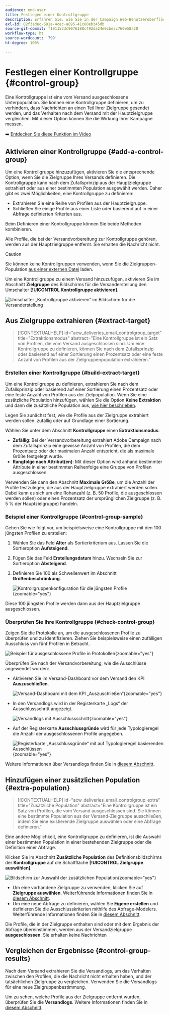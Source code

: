 ```yaml
---
audience: end-user
title: Festlegen einer Kontrollgruppe
description: Erfahren Sie, wie Sie in der Campaign Web-Benutzeroberfläche eine Kontrollgruppe für Ihre Nachrichten einrichten
exl-id: 02f3adec-681a-4cec-a895-41c80eb345db
source-git-commit: f1911523c9076188c492da24e0cbe5c760e58a28
workflow-type: ht
source-wordcount: '799'
ht-degree: 100%

---
```


# Festlegen einer Kontrollgruppe {#control-group}

Eine Kontrollgruppe ist eine vom Versand ausgeschlossene Unterpopulation. Sie können eine Kontrollgruppe definieren, um zu verhindern, dass Nachrichten an einen Teil Ihrer Zielgruppe gesendet werden, und das Verhalten nach dem Versand mit der Hauptzielgruppe vergleichen. Mit dieser Option können Sie die Wirkung Ihrer Kampagne messen.

➡️ [Entdecken Sie diese Funktion im Video](create-audience.md#video)

## Aktivieren einer Kontrollgruppe {#add-a-control-group}

Um eine Kontrollgruppe hinzuzufügen, aktivieren Sie die entsprechende Option, wenn Sie die Zielgruppe Ihres Versands definieren. Die Kontrollgruppe kann nach dem Zufallsprinzip aus der Hauptzielgruppe extrahiert oder aus einer bestimmten Population ausgewählt werden. Daher gibt es zwei Möglichkeiten, eine Kontrollgruppe zu definieren:

* Extrahieren Sie eine Reihe von Profilen aus der Hauptzielgruppe.
* Schließen Sie einige Profile aus einer Liste oder basierend auf in einer Abfrage definierten Kriterien aus.

Beim Definieren einer Kontrollgruppe können Sie beide Methoden kombinieren.

Alle Profile, die bei der Versandvorbereitung zur Kontrollgruppe gehören, werden aus der Hauptzielgruppe entfernt. Sie erhalten die Nachricht nicht.

>[!CAUTION]
>
>Sie können keine Kontrollgruppen verwenden, wenn Sie die Zielgruppen-Population [aus einer externen Datei](file-audience.md) laden.

Um eine Kontrollgruppe zu einem Versand hinzuzufügen, aktivieren Sie im Abschnitt **Zielgruppe** des Bildschirms für die Versanderstellung den Umschalter **[!UICONTROL Kontrollgruppe aktivieren]**.

![Umschalter „Kontrollgruppe aktivieren“ im Bildschirm für die Versanderstellung](assets/control-group1.png)

## Aus Zielgruppe extrahieren {#extract-target}

>[!CONTEXTUALHELP]
>id="acw_deliveries_email_controlgroup_target"
>title="Extraktionsmodus"
>abstract="Eine Kontrollgruppe ist ein Satz von Profilen, die vom Versand ausgeschlossen sind. Um eine Kontrollgruppe zu definieren, können Sie nach dem Zufallsprinzip oder basierend auf einer Sortierung einen Prozentsatz oder eine feste Anzahl von Profilen aus der Zielgruppenpopulation extrahieren."

### Erstellen einer Kontrollgruppe {#build-extract-target}

Um eine Kontrollgruppe zu definieren, extrahieren Sie nach dem Zufallsprinzip oder basierend auf einer Sortierung einen Prozentsatz oder eine feste Anzahl von Profilen aus der Zielpopulation. Wenn Sie eine zusätzliche Population hinzufügen, wählen Sie die Option **Keine Extraktion** und dann die zusätzliche Population aus, [wie hier beschrieben](#extra-population).

Legen Sie zunächst fest, wie die Profile aus der Zielgruppe extrahiert werden sollen: zufällig oder auf Grundlage einer Sortierung.

Wählen Sie unter dem Abschnitt **Kontrollgruppe** einen **Extraktionsmodus**:

* **Zufällig**: Bei der Versandvorbereitung extrahiert Adobe Campaign nach dem Zufallsprinzip eine gewisse Anzahl von Profilen, die dem Prozentsatz oder der maximalen Anzahl entspricht, die als maximale Größe festgelegt wurde.
* **Rangfolge nach Attribut(en)**: Mit dieser Option wird anhand bestimmter Attribute in einer bestimmten Reihenfolge eine Gruppe von Profilen ausgeschlossen.

Verwenden Sie dann den Abschnitt **Maximale Größe**, um die Anzahl der Profile festzulegen, die aus der Hauptzielgruppe extrahiert werden sollen. Dabei kann es sich um eine Rohanzahl (z. B. 50 Profile, die ausgeschlossen werden sollen) oder einen Prozentsatz der ursprünglichen Zielgruppe (z. B. 5 % der Hauptzielgruppe) handeln.

### Beispiel einer Kontrollgruppe {#control-group-sample}

Gehen Sie wie folgt vor, um beispielsweise eine Kontrollgruppe mit den 100 jüngsten Profilen zu erstellen:

1. Wählen Sie das Feld **Alter** als Sortierkriterium aus. Lassen Sie die Sortieroption **Aufsteigend**.
1. Fügen Sie das Feld **Erstellungsdatum** hinzu. Wechseln Sie zur Sortieroption **Absteigend**.
1. Definieren Sie 100 als Schwellenwert im Abschnitt **Größenbeschränkung**.

   ![Kontrollgruppenkonfiguration für die jüngsten Profile](assets/control-group2.png){zoomable="yes"}

Diese 100 jüngsten Profile werden dann aus der Hauptzielgruppe ausgeschlossen.

### Überprüfen Sie Ihre Kontrollgruppe {#check-control-group}

Zeigen Sie die Protokolle an, um die ausgeschlossenen Profile zu überprüfen und zu identifizieren. Ziehen Sie beispielsweise einen zufälligen Ausschluss von fünf Profilen in Betracht.

![Beispiel für ausgeschlossene Profile in Protokollen](assets/control-group4.png){zoomable="yes"}

Überprüfen Sie nach der Versandvorbereitung, wie die Ausschlüsse angewendet wurden:

* Aktivieren Sie im Versand-Dashboard vor dem Versand den KPI **Auszuschließen**.

  ![Versand-Dashboard mit dem KPI „Auszuschließen“](assets/control-group5.png){zoomable="yes"}

* In den Versandlogs wird in der Registerkarte „Logs“ der Ausschlussschritt angezeigt.

  ![Versandlogs mit Ausschlussschritt](assets/control-group-sample-logs.png){zoomable="yes"}

<!--

 * The **Exclusion logs** tab displays each profile and the related exclusion **Reason**.

    ![](assets/control-group6.png){zoomable="yes"}

-->

* Auf der Registerkarte **Ausschlussgründe** wird für jede Typologieregel die Anzahl der ausgeschlossenen Profile angegeben.

  ![Registerkarte „Ausschlussgründe“ mit auf Typologieregel basierenden Ausschlüssen](assets/control-group7.png){zoomable="yes"}

Weitere Informationen über Versandlogs finden Sie in [diesem Abschnitt](../monitor/delivery-logs.md).

## Hinzufügen einer zusätzlichen Population {#extra-population}

>[!CONTEXTUALHELP]
>id="acw_deliveries_email_controlgroup_extra"
>title="Zusätzliche Population"
>abstract="Eine Kontrollgruppe ist ein Satz von Profilen, die vom Versand ausgeschlossen sind. Sie können eine bestimmte Population aus der Versand-Zielgruppe ausschließen, indem Sie eine existierende Zielgruppe auswählen oder eine Abfrage definieren."

Eine andere Möglichkeit, eine Kontrollgruppe zu definieren, ist die Auswahl einer bestimmten Population in einer bestehenden Zielgruppe oder die Definition einer Abfrage.

Klicken Sie im Abschnitt **Zusätzliche Population** des Definitionsbildschirms der **Kontrollgruppe** auf die Schaltfläche **[!UICONTROL Zielgruppe auswählen]**.

![Bildschirm zur Auswahl der zusätzlichen Population](assets/control-group3.png){zoomable="yes"}

* Um eine vorhandene Zielgruppe zu verwenden, klicken Sie auf **Zielgruppe auswählen**. Weiterführende Informationen finden Sie in [diesem Abschnitt](add-audience.md).
* Um eine neue Abfrage zu definieren, wählen Sie **Eigene erstellen** und definieren Sie die Ausschlusskriterien mithilfe des Abfrage-Modelers. Weiterführende Informationen finden Sie in [diesem Abschnitt](../query/query-modeler-overview.md).

Die Profile, die in der Zielgruppe enthalten sind oder mit dem Ergebnis der Abfrage übereinstimmen, werden aus der Versandzielgruppe **ausgeschlossen**. Sie erhalten keine Nachrichten

## Vergleichen der Ergebnisse {#control-group-results}

Nach dem Versand extrahieren Sie die Versandlogs, um das Verhalten zwischen den Profilen, die die Nachricht nicht erhalten haben, und der tatsächlichen Zielgruppe zu vergleichen. Verwenden Sie die Versandlogs für eine neue Zielgruppenbestimmung.

Um zu sehen, welche Profile aus der Zielgruppe entfernt wurden, überprüfen Sie die **Versandlogs**. Weitere Informationen finden Sie in [diesem Abschnitt](#check-control-group).